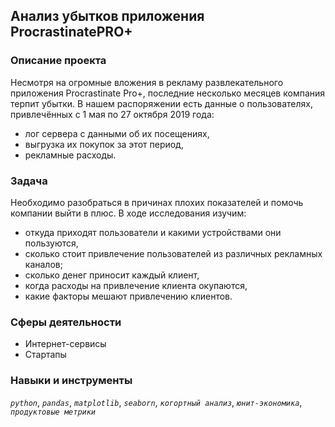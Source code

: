 ## Анализ убытков приложения ProcrastinatePRO+
### Описание проекта
Несмотря на огромные вложения в рекламу развлекательного приложения Procrastinate Pro+, последние несколько месяцев компания терпит убытки. 
В нашем распоряжении есть данные о пользователях, привлечённых с 1 мая по 27 октября 2019 года:

- лог сервера с данными об их посещениях,
- выгрузка их покупок за этот период,
- рекламные расходы.

### Задача
Необходимо разобраться в причинах плохих показателей и помочь компании выйти в плюс. В ходе исследования изучим:

- откуда приходят пользователи и какими устройствами они пользуются,
- сколько стоит привлечение пользователей из различных рекламных каналов;
- сколько денег приносит каждый клиент,
- когда расходы на привлечение клиента окупаются,
- какие факторы мешают привлечению клиентов.

### Сферы деятельности

- Интернет-сервисы
- Стартапы

### Навыки и инструменты
*`python`*, *`pandas`*, *`matplotlib`*, *`seaborn`*, *`когортный анализ`*, *`юнит-экономика`*, *`продуктовые метрики`*
